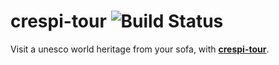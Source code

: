 # crespi-tour ![Build Status](https://travis-ci.org/cubisti/crespi-tour.svg?branch=master)


Visit a unesco world heritage from your sofa, with  **[crespi-tour](https://cubisti.github.io/crespi-tour)**.
